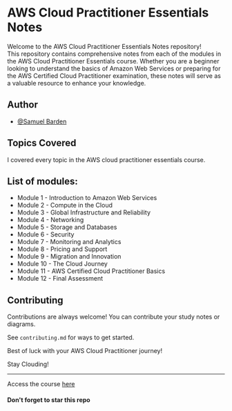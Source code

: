 # AWS Cloud Practitioner Essentials Notes

Welcome to the AWS Cloud Practitioner Essentials Notes repository! 
<br>
This repository contains comprehensive notes from each of the modules in the AWS Cloud Practitioner Essentials course. Whether you are a beginner looking to understand the basics of Amazon Web Services or preparing for the AWS Certified Cloud Practitioner examination, these notes will serve as a valuable resource to enhance your knowledge.

## Author

- [@Samuel Barden](https://www.samuelbarden.com)


## Topics Covered

I covered every topic in the AWS cloud practitioner essentials course.


## List of modules:

 - Module 1 - Introduction to Amazon Web Services
 - Module 2 - Compute in the Cloud
 - Module 3 - Global Infrastructure and Reliability
 - Module 4 - Networking
 - Module 5 - Storage and Databases
 - Module 6 - Security
 - Module 7 - Monitoring and Analytics
 - Module 8 - Pricing and Support
 - Module 9 - Migration and Innovation
 - Module 10 - The Cloud Journey
 - Module 11 - AWS Certified Cloud Practitioner Basics
 - Module 12 - Final Assessment


## Contributing

Contributions are always welcome!
You can contribute your study notes or diagrams.

See `contributing.md` for ways to get started.

Best of luck with your AWS Cloud Practitioner journey!

Stay Clouding!

----------------------------------------------------
Access the course [here](https://explore.skillbuilder.aws/learn/course/external/view/elearning/134/aws-cloud-practitioner-essentials)

#### Don't forget to star this repo
